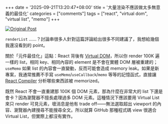 +++
date = '2025-09-21T13:20:47+08:00'
title = '大量渲染不應該做太多無意義的最佳化'
categories = ["comments"]
tags = ["react", "virtual dom", "virtual list", "memo"]
+++

[![Original Post](https://assets.blog.pan93.com/no-over-optimization-for-rendering-big-list/thread-original-post.avif)](https://www.threads.com/@0mgdayvusb8oy/post/DOLk34Ykv-p?xmt=AQF0ri-Ztw3Ofz9nb8FjUyki5lWSTc9FYgDZauUA5daUDg)

`renderList` ……？討論串很多人針對這篇評論給出很多不同建議了，我想給幾個我還沒看到的 point。

關於「元件最佳化」這點：React 背後有 [Virtual DOM](https://hackmd.io/@Heidi-Liu/virtual-dom)，所以你 render 100K 遍一樣的 list，相同 key、相同內容的 element 是不會在實體 DOM 層被重建的；`useMemo` 如果 list 的內容會一直變動，反而可能會造成 memory leak。如果是新專案，我通常推薦不手寫 `useMemo`/`useCallback`/`memo` 等等的記憶函式，直接讓 [React Compiler](https://react.dev/learn/react-compiler) 分析哪些東西該被 memorized。

既然 React 不會一直重建那 100K 個 DOM 元素，那為什麼在非常大的 list 下還是會卡？因為瀏覽器不擅長處理過多 DOM 元素。這種情況下應該要用 Virtual List 來只 render 可見元素，壞消息是他有 trade off——無法選取超出 viewport 的內容、瀏覽器內建搜尋不能搜尋全文。所以就算 GitHub 那種程式碼 view 很適合 Virtual List，但實際上都沒有實作。
